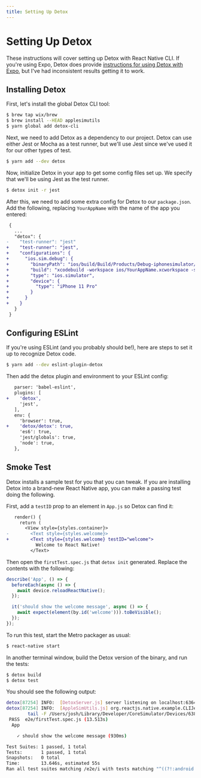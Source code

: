 ```yaml
---
title: Setting Up Detox
---
```


# Setting Up Detox

These instructions will cover setting up Detox with React Native CLI. If you're using Expo, Detox does provide [instructions for using Detox with Expo](https://github.com/wix/Detox/blob/master/docs/Guide.Expo.md), but I've had inconsistent results getting it to work.

## Installing Detox

First, let's install the global Detox CLI tool:

```bash
$ brew tap wix/brew
$ brew install --HEAD applesimutils
$ yarn global add detox-cli
```

Next, we need to add Detox as a dependency to our project. Detox can use either Jest or Mocha as a test runner, but we'll use Jest since we've used it for our other types of test.

```bash
$ yarn add --dev detox
```

Now, initialize Detox in your app to get some config files set up. We specify that we'll be using Jest as the test runner.

```bash
$ detox init -r jest
```

After this, we need to add some extra config for Detox to our `package.json`. Add the following, replacing `YourAppName` with the name of the app you entered:

```diff
 {
   ...
   "detox": {
-    "test-runner": "jest"
+    "test-runner": "jest",
+    "configurations": {
+      "ios.sim.debug": {
+        "binaryPath": "ios/build/Build/Products/Debug-iphonesimulator/YourAppName.app",
+        "build": "xcodebuild -workspace ios/YourAppName.xcworkspace -scheme YourAppName -configuration Debug -sdk iphonesimulator -derivedDataPath ios/build",
+        "type": "ios.simulator",
+        "device": {
+          "type": "iPhone 11 Pro"
+        }
+      }
+    }
   }
 }
```

## Configuring ESLint

If you're using ESLint (and you probably should be!), here are steps to set it up to recognize Detox code.

```bash
$ yarn add --dev eslint-plugin-detox
```

Then add the detox plugin and environment to your ESLint config:

```diff
   parser: 'babel-eslint',
   plugins: [
+    'detox',
     'jest',
   ],
   env: {
     'browser': true,
+    'detox/detox': true,
     'es6': true,
     'jest/globals': true,
     'node': true,
   },
```

## Smoke Test

Detox installs a sample test for you that you can tweak. If you are installing Detox into a brand-new React Native app, you can make a passing test doing the following.

First, add a `testID` prop to an element in `App.js` so Detox can find it:

```diff
   render() {
     return (
       <View style={styles.container}>
-        <Text style={styles.welcome}>
+        <Text style={styles.welcome} testID="welcome">
           Welcome to React Native!
         </Text>
```

Then open the `firstTest.spec.js` that `detox init` generated. Replace the contents with the following:

```javascript
describe('App', () => {
  beforeEach(async () => {
    await device.reloadReactNative();
  });

  it('should show the welcome message', async () => {
    await expect(element(by.id('welcome'))).toBeVisible();
  });
});
```

To run this test, start the Metro packager as usual:

```bash
$ react-native start
```

In another terminal window, build the Detox version of the binary, and run the tests:

```bash
$ detox build
$ detox test
```

You should see the following output:

```bash
detox[87254] INFO:  [DetoxServer.js] server listening on localhost:63646...
detox[87254] INFO:  [AppleSimUtils.js] org.reactjs.native.example.CLIJestTest launched. The stdout and stderr logs were recreated, you can watch them with:
        tail -F /Users/josh/Library/Developer/CoreSimulator/Devices/638CF558-A2B2-4C27-9C8D-7DB5E348E5D8/data/tmp/detox.last_launch_app_log.{out,err}
 PASS  e2e/firstTest.spec.js (13.513s)
  App

    ✓ should show the welcome message (930ms)

Test Suites: 1 passed, 1 total
Tests:       1 passed, 1 total
Snapshots:   0 total
Time:        13.646s, estimated 55s
Ran all test suites matching /e2e/i with tests matching "^((?!:android:).)*$".
```
